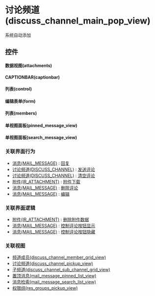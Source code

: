 # 讨论频道(discuss_channel_main_pop_view)  <!-- {docsify-ignore-all} -->


系统自动添加



## 控件
#### 数据视图(attachments)
#### CAPTIONBAR(captionbar)
#### 列表(control)
#### 编辑表单(form)
#### 列表(members)
#### 单视图面板(pinned_message_view)
#### 单视图面板(search_message_view)


### 关联界面行为
  * [消息(MAIL_MESSAGE)](module/mail/mail_message) : [回复](module/mail/mail_message#界面行为)
  * [讨论频道(DISCUSS_CHANNEL)](module/discuss/discuss_channel) : [发送评论](module/discuss/discuss_channel#界面行为)
  * [讨论频道(DISCUSS_CHANNEL)](module/discuss/discuss_channel) : [清空评论](module/discuss/discuss_channel#界面行为)
  * [附件(IR_ATTACHMENT)](module/base/ir_attachment) : [附件下载](module/base/ir_attachment#界面行为)
  * [消息(MAIL_MESSAGE)](module/mail/mail_message) : [删除评论](module/mail/mail_message#界面行为)
  * [消息(MAIL_MESSAGE)](module/mail/mail_message) : [编辑](module/mail/mail_message#界面行为)

### 关联界面逻辑
  * [附件(IR_ATTACHMENT)](module/base/ir_attachment) : [删除附件数据](module/base/ir_attachment/uilogic/delete_attachment)
  * [消息(MAIL_MESSAGE)](module/mail/mail_message) : [控制评论按钮显示](module/mail/mail_message/uilogic/comment_icon_show)
  * [消息(MAIL_MESSAGE)](module/mail/mail_message) : [控制评论按钮隐藏](module/mail/mail_message/uilogic/comment_icon_hidden)

### 关联视图
  * [频道成员(discuss_channel_member_grid_view)](app/view/discuss_channel_member_grid_view)
  * [讨论频道(discuss_channel_pickup_view)](app/view/discuss_channel_pickup_view)
  * [子频道(discuss_channel_sub_channel_grid_view)](app/view/discuss_channel_sub_channel_grid_view)
  * [置顶消息(mail_message_pinned_list_view)](app/view/mail_message_pinned_list_view)
  * [消息检索(mail_message_search_list_view)](app/view/mail_message_search_list_view)
  * [权限组(res_groups_pickup_view)](app/view/res_groups_pickup_view)

<script>
 const { createApp } = Vue
  createApp({
    data() {
      return {

      }
    }
  }).use(ElementPlus).mount('#app')
</script>